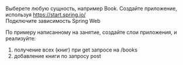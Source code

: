 Выберете любую сущность, например Book.
Создайте приложение, используя https://start.spring.io/  
Подключите зависимость Spring Web

По примеру написанному на занятие, создайте слои приложения, и реализуйте:
1) получение всех (книг) при get запросе на /books
2) добавление книги по запросу post
